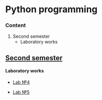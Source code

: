 # Python programming

### Content
    
1. Second semester    
	* Laboratory works  

## [Second semester](https://github.com/unaun0/bmstu-python/tree/main/sem_2)

#### Laboratory works


* [Lab №4](https://github.com/unaun0/bmstu-python/tree/main/sem_2/lab_04)


* [Lab №5](https://github.com/unaun0/bmstu-python/tree/main/sem_2/lab_05) 


